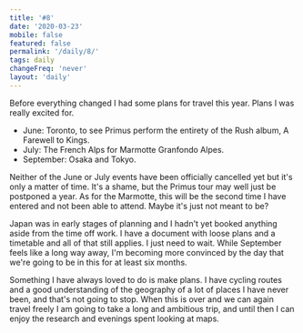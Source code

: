 ```yaml
---
title: '#8'
date: '2020-03-23'
mobile: false
featured: false
permalink: '/daily/8/'
tags: daily
changeFreq: 'never'
layout: 'daily'
---
```


Before everything changed I had some plans for travel this year. Plans I was really excited for.

- June: Toronto, to see Primus perform the entirety of the Rush album, A Farewell to Kings.
- July: The French Alps for Marmotte Granfondo Alpes.
- September: Osaka and Tokyo.

Neither of the June or July events have been officially cancelled yet but it's only a matter of time. It's a shame, but the Primus tour may well just be postponed a year. As for the Marmotte, this will be the second time I have entered and not been able to attend. Maybe it's just not meant to be?

Japan was in early stages of planning and I hadn't yet booked anything aside from the time off work. I have a document with loose plans and a timetable and all of that still applies. I just need to wait. While September feels like a long way away, I'm becoming more convinced by the day that we're going to be in this for at least six months.

Something I have always loved to do is make plans. I have cycling routes and a good understanding of the geography of a lot of places I have never been, and that's not going to stop. When this is over and we can again travel freely I am going to take a long and ambitious trip, and until then I can enjoy the research and evenings spent looking at maps.
